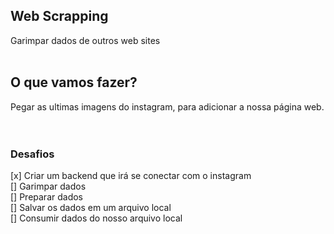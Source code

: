 ## Web Scrapping
Garimpar dados de outros web sites
<br><br>
## O que vamos fazer?
Pegar as ultimas imagens do instagram, para adicionar a nossa página web.
<br><br><br>
### Desafios
[x] Criar um backend que irá se conectar com o instagram <br>
[] Garimpar dados <br>
[] Preparar dados<br>
[] Salvar os dados em um arquivo local<br>
[] Consumir dados do nosso arquivo local<br>
